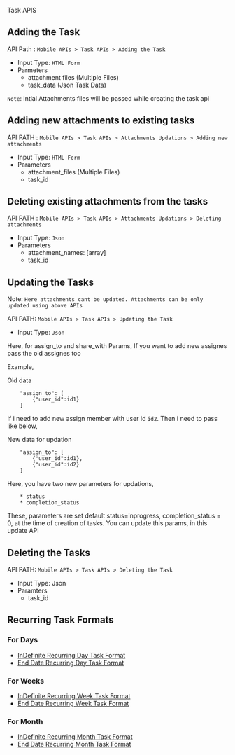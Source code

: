 Task APIS

## Adding the Task

API Path : `Mobile APIs > Task APIs > Adding the Task`

* Input Type: `HTML Form` 
* Parmeters 
    - attachment files (Multiple Files)
    - task_data (Json Task Data)

`Note`: Intial Attachments files will be passed while creating the task api

## Adding new attachments to existing tasks

API PATH : `Mobile APIs > Task APIs > Attachments Updations > Adding new attachments`

* Input Type: `HTML Form`
* Parameters
    - attachment_files (Multiple Files)
    - task_id 

## Deleting existing attachments from the tasks

API PATH : `Mobile APIs > Task APIs > Attachments Updations > Deleting attachments`

* Input Type:  `Json`
* Parameters
    - attachment_names: [array]
    - task_id

## Updating the Tasks

Note: `Here attachments cant be updated. Attachments can be only updated using above APIs`

API PATH: `Mobile APIs > Task APIs > Updating the Task`

* Input Type: `Json`

Here, for assign_to and share_with Params, If you want to add new assignes pass the old assignes too

Example,

Old data
```
    "assign_to": [
        {"user_id":id1}
    ]
```
If i need to add new assign member with user id `id2`. Then i need to pass like below,

New data for updation
```
    "assign_to": [
        {"user_id":id1},
        {"user_id":id2}
    ]
```

Here, you have two new parameters for updations,

```
    * status
    * completion_status
```

These, parameters are set default status=inprogress, completion_status = 0, at the time of creation of tasks. You can update this params, in this update API

## Deleting the Tasks

API PATH: `Mobile APIs > Task APIs > Deleting the Task`

* Input Type: Json
* Paramters
    - task_id

## Recurring Task Formats

### For Days
* [InDefinite Recurring Day Task Format](./recurring%20task%20formats/indefinite_day.json)
* [End Date Recurring Day Task Format](./recurring%20task%20formats/enddate_day.json)

### For Weeks
* [InDefinite Recurring Week Task Format](./recurring%20task%20formats/indefinite_week.json)
* [End Date Recurring Week Task Format](./recurring%20task%20formats/enddate_week.json)

### For Month
* [InDefinite Recurring Month Task Format](./recurring%20task%20formats/indefinite_month.json)
* [End Date Recurring Month Task Format](./recurring%20task%20formats/enddate_month.json)


